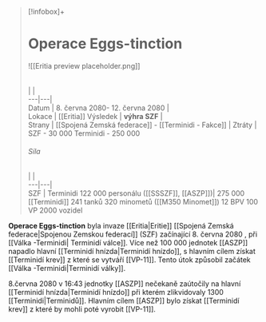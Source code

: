 > [!infobox]+  
> # Operace Eggs-tinction
> ![[Eritia preview placeholder.png]]  
> ######  
>  |  |  
> ---|---|   
> Datum | 8. června 2080- 12. června 2080 |  
> Lokace |   [[Eritia]]
> Výsledek | **výhra SZF** |  
> Strany |  [[Spojená Zemská federace]] - [[Terminidi - Fakce]] |
> Ztráty | SZF - 30 000      Terminidi - 250 000
>  ######  Síla
>  |  |  
> ---|---|   
> SZF | Terminidi
> 122 000 personálu ([[SSSZF]], [[ASZP]])| 275 000 [[Terminidi]]
>241 tanků
>320 minometů ([[M350 Minomet]])
>12 BPV
>100 VP
>2000 vozidel

**Operace Eggs-tinction** byla invaze [[Eritia|Eritie]] [[Spojená Zemská federace|Spojenou Zemskou federací]] (SZF) začínající 8. června 2080 , při [[Válka -Terminidi| Terminidí válce]]. Více než 100 000 jednotek [[ASZP]] napadlo hlavní [[Terminidí hnízda|Terminidí hnízdo]], s hlavním cílem získat [[Terminidí krev]] z které se vytváří [[VP-11]]. Tento útok způsobil začátek [[Válka -Terminidi|Terminidí války]].



8.června 2080 v 16:43 jednotky [[ASZP]] nečekaně zaútočily na hlavní [[Terminidí hnízda|Terminidí hnízdo]] při kterém zlikvidovaly 1300 [[Terminidi|Terminidů]]. Hlavním cílem [[ASZP]] bylo získat [[Terminidí krev]] z které by mohli poté vyrobit [[VP-11]]. 
